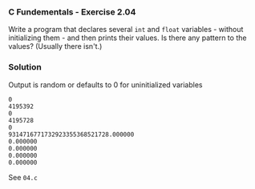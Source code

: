 ### C Fundementals - Exercise 2.04

Write a program that declares several ```int``` and ```float``` variables - without initializing them - and then prints their values.
Is there any pattern to the values? (Usually there isn't.)

###  Solution

Output is random or defaults to 0 for uninitialized variables

```
0
4195392
0
4195728
0
9314716771732923355368521728.000000
0.000000
0.000000
0.000000
0.000000
```

See ```04.c```
